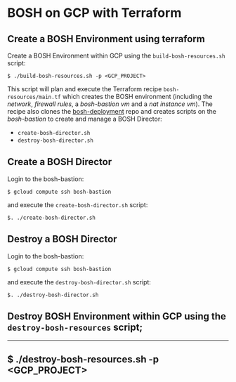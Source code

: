 # BOSH on GCP with Terraform

## Create a BOSH Environment using terraform
Create a BOSH Environment within GCP using the `build-bosh-resources.sh` script:
```
$ ./build-bosh-resources.sh -p <GCP_PROJECT>
```

This script will plan and execute the Terraform recipe `bosh-resources/main.tf` which creates the BOSH environment
(including the *network*, *firewall rules*, a *bosh-bastion vm* and a *nat instance vm*). The recipe also clones the
[bosh-deployment](https://github.com/cloudfoundry/bosh-deployment) repo and creates scripts
on the *bosh-bastion* to create and manage a BOSH Director:
* `create-bosh-director.sh`
* `destroy-bosh-director.sh`

## Create a BOSH Director
Login to the bosh-bastion:
```
$ gcloud compute ssh bosh-bastion
```
and execute the `create-bosh-director.sh` script:
```
$. ./create-bosh-director.sh
```

## Destroy a BOSH Director
Login to the bosh-bastion:
```
$ gcloud compute ssh bosh-bastion
```
and execute the `destroy-bosh-director.sh` script:
```
$. ./destroy-bosh-director.sh
```

## Destroy BOSH Environment within GCP using the `destroy-bosh-resources` script;
---
$ ./destroy-bosh-resources.sh -p <GCP_PROJECT>
---
